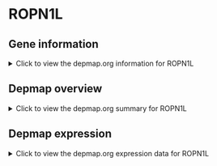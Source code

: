 <h1>ROPN1L</h1>

<h2>Gene information</h2>
<details>
  <summary>Click to view the depmap.org information for ROPN1L</summary>
  <iframe src="https://depmap.org/portal/gene/ROPN1L?tab=about" style="border:none;width:100%;height:800px"></iframe>
</details>

<h2>Depmap overview</h2>
<details>
  <summary>Click to view the depmap.org summary for ROPN1L</summary>
  <iframe src="https://depmap.org/portal/gene/ROPN1L?tab=overview" style="border:none;width:100%;height:800px"></iframe>
</details>

<h2>Depmap expression</h2>
<details>
  <summary>Click to view the depmap.org expression data for ROPN1L</summary>
  <iframe src="https://depmap.org/portal/gene/ROPN1L?tab=characterization" style="border:none;width:100%;height:800px"></iframe>
</details>


<!--
<h2>Reactome Pathway diagram</h2>
PNAME
-->


